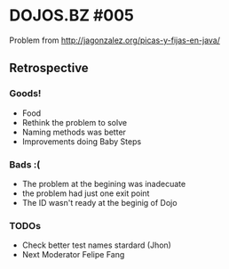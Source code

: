 DOJOS.BZ #005
=============

Problem from http://jagonzalez.org/picas-y-fijas-en-java/

Retrospective
-------------

### Goods!
* Food
* Rethink the problem to solve
* Naming methods was better
* Improvements doing Baby Steps

### Bads :(
* The problem at the begining was inadecuate
* the problem had just one exit point
* The ID wasn't ready at the beginig of Dojo

### TODOs
* Check better test names stardard (Jhon)
* Next Moderator Felipe Fang
